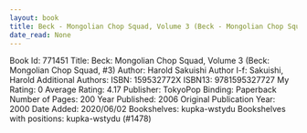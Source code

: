 ```yaml
---
layout: book
title: Beck - Mongolian Chop Squad, Volume 3 (Beck - Mongolian Chop Squad,  no. 3)
date_read: None
---
```


Book Id: 771451
Title: Beck: Mongolian Chop Squad, Volume 3 (Beck: Mongolian Chop Squad, #3)
Author: Harold Sakuishi
Author l-f: Sakuishi, Harold
Additional Authors: 
ISBN: 159532772X
ISBN13: 9781595327727
My Rating: 0
Average Rating: 4.17
Publisher: TokyoPop
Binding: Paperback
Number of Pages: 200
Year Published: 2006
Original Publication Year: 2000
Date Added: 2020/06/02
Bookshelves: kupka-wstydu
Bookshelves with positions: kupka-wstydu (#1478)

